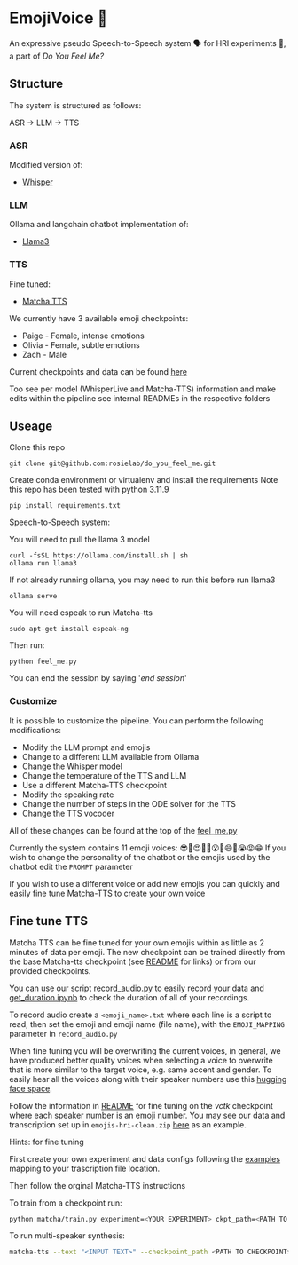 # EmojiVoice 🎉

An expressive pseudo Speech-to-Speech system 🗣️ for HRI experiments 🤖, a part of *Do You Feel Me?*

## Structure

The system is structured as follows:

ASR -> LLM -> TTS

### ASR
Modified version of:
* [Whisper](https://github.com/openai/whisper?tab=readme-ov-file)

### LLM
Ollama and langchain chatbot implementation of:
* [Llama3](https://ollama.com/library/llama3)

### TTS
Fine tuned:
* [Matcha TTS](https://github.com/shivammehta25/Matcha-TTS)

We currently have 3 available emoji checkpoints:
* Paige - Female, intense emotions
* Olivia - Female, subtle emotions
* Zach - Male

Current checkpoints and data can be found [here](https://drive.google.com/drive/folders/1E_YTAaQxQfFdZYAKs547bgd4epkUbz_5?usp=sharing)

Too see per model (WhisperLive and Matcha-TTS) information and make edits within the pipeline see internal READMEs in
the respective folders

## Useage

Clone this repo

```
git clone git@github.com:rosielab/do_you_feel_me.git
```

Create conda environment or virtualenv and install the requirements
Note this repo has been tested with python 3.11.9

```
pip install requirements.txt
```

Speech-to-Speech system:

You will need to pull the llama 3 model

```
curl -fsSL https://ollama.com/install.sh | sh
ollama run llama3
```

If not already running ollama, you may need to run this before run llama3
```
ollama serve
```

You will need espeak to run Matcha-tts

```
sudo apt-get install espeak-ng
```

Then run:

```
python feel_me.py
```

You can end the session by saying '*end session*'

### Customize

It is possible to customize the pipeline. You can perform the following modifications:

* Modify the LLM prompt and emojis
* Change to a different LLM available from Ollama
* Change the Whisper model
* Change the temperature of the TTS and LLM
* Use a different Matcha-TTS checkpoint
* Modify the speaking rate
* Change the number of steps in the ODE solver for the TTS
* Change the TTS vocoder

All of these changes can be found at the top of the [feel_me.py](feel_me.py)

Currently the system contains 11 emoji voices: 😎🤔😍🤣🙂😮🙄😅🥲😭😡😁
If you wish to change the personality of the chatbot or the emojis used by the chatbot edit the `PROMPT` parameter

If you wish to use a different voice or add new emojis you can quickly and easily fine tune Matcha-TTS to create
your own voice

## Fine tune TTS

Matcha TTS can be fine tuned for your own emojis within as little as 2 minutes of data per emoji.
The new checkpoint can be trained directly from the base Matcha-tts checkpoint (see [README](/Matcha-TTS/README.md)
for links) or from our provided checkpoints.

You can use our script [record_audio.py](/Matcha-TTS/record_audio.py) to easily record your data and
[get_duration.ipynb](/Matcha-TTS/get_duration.ipynb) to check the duration of all of your recordings.

To record audio create a `<emoji_name>.txt` where each line is a script to read, then set the emoji and emoji name (file name), with the `EMOJI_MAPPING` parameter in `record_audio.py`

When fine tuning you will be overwriting the current voices, in general, we have produced better quality voices when
selecting a voice to overwrite that is more similar to the target voice, e.g. same accent and gender. To easily hear all the voices
along with their speaker numbers use this [hugging face space](https://huggingface.co/spaces/shivammehta25/Matcha-TTS).

Follow the information in [README](/Matcha-TTS/README.md) for fine tuning on the *vctk* checkpoint where each speaker number is an emoji number. You may see our data
and transcription set up in `emojis-hri-clean.zip` 
[here](https://drive.google.com/drive/folders/1E_YTAaQxQfFdZYAKs547bgd4epkUbz_5?usp=sharing) as an example.

Hints: for fine tuning

First create your own experiment and data configs following the [examples](https://github.com/rosielab/emojivoice/tree/main/Matcha-TTS/configs) mapping to your trascription
file location.

Then follow the orginal Matcha-TTS instructions

To train from a checkpoint run:
```bash
python matcha/train.py experiment=<YOUR EXPERIMENT> ckpt_path=<PATH TO CHECKPOINT>
```
To run multi-speaker synthesis:

```bash
matcha-tts --text "<INPUT TEXT>" --checkpoint_path <PATH TO CHECKPOINT> --spk <SPEAKER NUMBER> --vocoder hifigan_univ_v1 --speaking_rate <SPEECH RATE>
```


